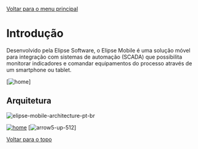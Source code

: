 [Voltar para o menu principal](README.md#manual-elipse-mobile)

# Introdução
  Desenvolvido pela Elipse Software, o Elipse Mobile é uma solução móvel para integração com sistemas de automação (SCADA) que possibilita monitorar indicadores e comandar equipamentos do processo através de um smartphone ou tablet.
  
[![home](https://cloud.githubusercontent.com/assets/26389485/24109075/5b23d236-0d6e-11e7-95e5-3dd9bfab5461.png)]


  
## Arquitetura
  
  ![elipse-mobile-architecture-pt-br](https://cloud.githubusercontent.com/assets/26389485/23917800/5bddf2fe-08cf-11e7-8f67-dccff1ca7bc4.png)
  
[![home](https://cloud.githubusercontent.com/assets/26389485/24109075/5b23d236-0d6e-11e7-95e5-3dd9bfab5461.png)](README.md#manual-elipse-mobile) [![arrow5-up-512](https://cloud.githubusercontent.com/assets/26389485/24109223/bf4f9542-0d6e-11e7-876f-d829ee627afe.png)]

[Voltar para o topo](intro.md)
